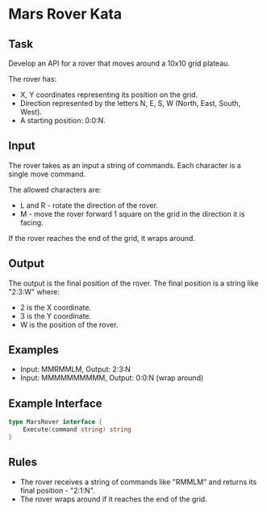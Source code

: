 # Mars Rover Kata

## Task

Develop an API for a rover that moves around a 10x10 grid plateau.

The rover has:

- X, Y coordinates representing its position on the grid.
- Direction represented by the letters N, E, S, W (North, East, South, West).
- A starting position: 0:0:N.

## Input

The rover takes as an input a string of commands. Each character is a single move command.

The allowed characters are:

- L and R - rotate the direction of the rover.
- M - move the rover forward 1 square on the grid in the direction it is facing.

If the rover reaches the end of the grid, it wraps around.

## Output

The output is the final position of the rover. The final position is a string like "2:3:W" where:

- 2 is the X coordinate.
- 3 is the Y coordinate.
- W is the position of the rover.

## Examples

- Input: MMRMMLM, Output: 2:3:N
- Input: MMMMMMMMMM, Output: 0:0:N (wrap around)

## Example Interface

```go
type MarsRover interface {
	Execute(command string) string
}
```

## Rules

- The rover receives a string of commands like "RMMLM" and returns its final position - "2:1:N".
- The rover wraps around if it reaches the end of the grid.
